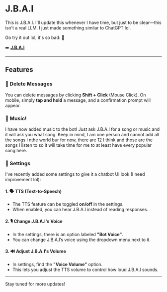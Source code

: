 # J.B.A.I

This is J.B.A.I. I'll update this whenever I have time, but just to be clear—this isn't a real LLM. I just made something similar to ChatGPT lol.

Go try it out lol, it's so bad: 🔽

➡️ **[J.B.A.I](https://gokuthug1.github.io/jbai)**

---

## Features

### 🔹 Delete Messages
You can delete messages by clicking **Shift + Click** (Mouse Click). On mobile, simply **tap and hold** a message, and a confirmation prompt will appear.

### 🔹 Music!
I have now added music to the bot! Just ask J.B.A.I for a song or music and it will ask you what song. Keep in mind, I am one person and cannot add all the songs i nthe world bur for now, there are 12 I think and those are the songs I listen to so it will take time for me to at least have every popular song here.

### 🔹 Settings
I've recently added some settings to give it a chatbot UI look (I need improvement lol):

#### 1. 🗣️ TTS (Text-to-Speech)
- The TTS feature can be toggled **on/off** in the settings.
- When enabled, you can hear J.B.A.I instead of reading responses.

#### 2. 🎙️ Change J.B.A.I's Voice
- In the settings, there is an option labeled **"Bot Voice"**.
- You can change J.B.A.I’s voice using the dropdown menu next to it.

#### 3. 🔊 Adjust J.B.A.I's Volume
- In settings, find the **"Voice Volume"** option.
- This lets you adjust the TTS volume to control how loud J.B.A.I sounds.

---

Stay tuned for more updates!
